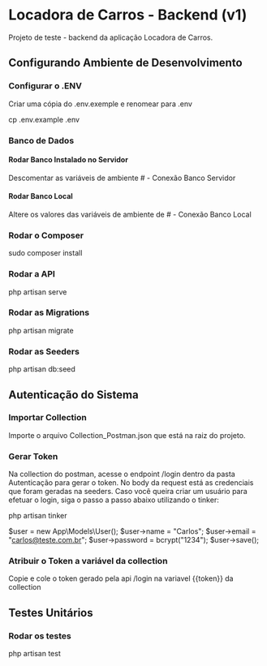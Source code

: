 # Locadora de Carros - Backend (v1)
Projeto de teste - backend da aplicação Locadora de Carros.

## Configurando Ambiente de Desenvolvimento

### Configurar o .ENV
Criar uma cópia do .env.exemple e renomear para .env

cp .env.example .env

### Banco de Dados
#### Rodar Banco Instalado no Servidor
Descomentar as variáveis de ambiente # - Conexão Banco Servidor

#### Rodar Banco Local
Altere os valores das variáveis de ambiente de # - Conexão Banco Local

### Rodar o Composer
sudo composer install

### Rodar a API
php artisan serve

### Rodar as Migrations
php artisan migrate

### Rodar as Seeders
php artisan db:seed

## Autenticação do Sistema

### Importar Collection
Importe o arquivo Collection_Postman.json que está na raiz do projeto.

### Gerar Token
Na collection do postman, acesse o endpoint /login dentro da pasta Autenticação para gerar o token.
No body da request está as credenciais que foram geradas na seeders.
Caso você queira criar um usuário para efetuar o login, siga o passo a passo abaixo utilizando o tinker:

php artisan tinker

$user = new App\Models\User();
$user->name = "Carlos";
$user->email = "carlos@teste.com.br";
$user->password = bcrypt("1234");
$user->save();


### Atribuir o Token a variável da collection
Copie e cole o token gerado pela api /login na variavel {{token}} da collection

## Testes Unitários

### Rodar os testes
php artisan test
